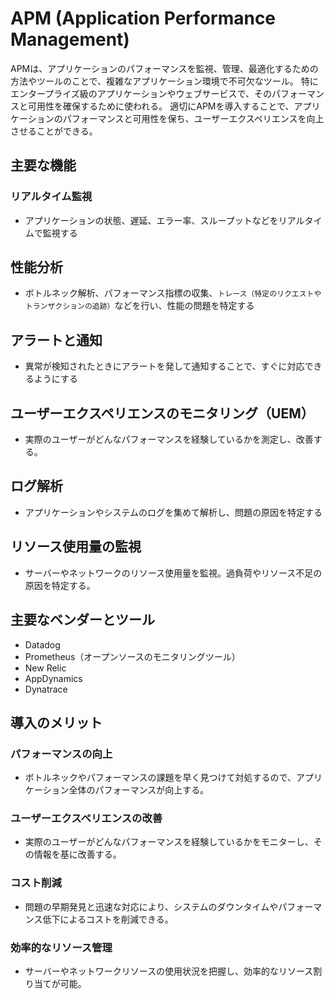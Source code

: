 # APM (Application Performance Management)

APMは、アプリケーションのパフォーマンスを監視、管理、最適化するための方法やツールのことで、複雑なアプリケーション環境で不可欠なツール。
特にエンタープライズ級のアプリケーションやウェブサービスで、そのパフォーマンスと可用性を確保するために使われる。
適切にAPMを導入することで、アプリケーションのパフォーマンスと可用性を保ち、ユーザーエクスペリエンスを向上させることができる。

## 主要な機能

### リアルタイム監視

- アプリケーションの状態、遅延、エラー率、スループットなどをリアルタイムで監視する

## 性能分析

- ボトルネック解析、パフォーマンス指標の収集、`トレース（特定のリクエストやトランザクションの追跡）`などを行い、性能の問題を特定する

## アラートと通知

- 異常が検知されたときにアラートを発して通知することで、すぐに対応できるようにする

## ユーザーエクスペリエンスのモニタリング（UEM）

- 実際のユーザーがどんなパフォーマンスを経験しているかを測定し、改善する。

## ログ解析

- アプリケーションやシステムのログを集めて解析し、問題の原因を特定する

## リソース使用量の監視

- サーバーやネットワークのリソース使用量を監視。過負荷やリソース不足の原因を特定する。

## 主要なベンダーとツール

- Datadog
- Prometheus（オープンソースのモニタリングツール）
- New Relic
- AppDynamics
- Dynatrace

## 導入のメリット

### パフォーマンスの向上

- ボトルネックやパフォーマンスの課題を早く見つけて対処するので、アプリケーション全体のパフォーマンスが向上する。

### ユーザーエクスペリエンスの改善

- 実際のユーザーがどんなパフォーマンスを経験しているかをモニターし、その情報を基に改善する。

### コスト削減

- 問題の早期発見と迅速な対応により、システムのダウンタイムやパフォーマンス低下によるコストを削減できる。

### 効率的なリソース管理

- サーバーやネットワークリソースの使用状況を把握し、効率的なリソース割り当てが可能。
